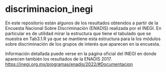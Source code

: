 # discriminacion_inegi
En este repositorio están algunos de los resultados obtenidos a partir de la Encuesta Nacional Sobre Discriminación (ENADIS) realizada por el INEGI.
En particular es de utilidad mirar la estructura que tiene el tabulado que se muestra en Tab3.1.R ya que se mantiene esta estructura para la los módulos sobre discriminación de los grupos de interés que aparecen en la encuesta.

Información detallada puede verse en la página oficial del INEGI en donde aparecen también los resultados de la ENADIS 2017.
https://inegi.org.mx/programas/enadis/2022/#Documentacion
